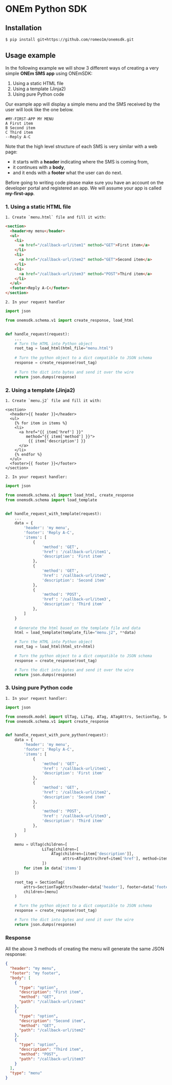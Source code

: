 # ONEm Python SDK

## Installation
```bash
$ pip install git+https://github.com/romeo1m/onemsdk.git
```

## Usage example

In the following example we will show 3 different ways of creating 
a very simple **ONEm SMS app** using ONEmSDK:
1. Using a static HTML file
2. Using a template (Jinja2)
3. Using pure Python code

Our example app will display a simple menu and the SMS received by
the user will look like the one below.

```
#MY-FIRST-APP MY MENU
A First item
B Second item
C Third item
--Reply A-C
```

Note that the high level structure of each SMS is very similar with a web page:
- it starts with a **header** indicating where the SMS is coming from,
- it continues with a **body**,
- and it ends with a **footer** what the user can do next.

Before going to writing code please make sure you have an account on the
developer portal and registered an app. We will assume your app is called
**my-first-app**.

### 1. Using a static HTML file
    1. Create `menu.html` file and fill it with:
```html
<section>
  <header>my menu</header>
  <ul>
    <li>
      <a href="/callback-url/item1" method="GET">First item</a>
    </li>
    <li>
      <a href="/callback-url/item2" method="GET">Second item</a>
    </li>
    <li>
      <a href="/callback-url/item3" method="POST">Third item</a>
    </li>
  </ul>
  <footer>Reply A-C</footer>
</section>
```
    2. In your request handler
```python
import json

from onemsdk.schema.v1 import create_response, load_html


def handle_request(request):
    ...
    # Turn the HTML into Python object
    root_tag = load_html(html_file="menu.html")
    
    # Turn the python object to a dict compatible to JSON schema
    response = create_response(root_tag)
    
    # Turn the dict into bytes and send it over the wire
    return json.dumps(response)
```

### 2. Using a template (Jinja2)
    1. Create `menu.j2` file and fill it with:
```jinja2
<section>
  <header>{{ header }}</header>
  <ul>
    {% for item in items %}
    <li>
      <a href="{{ item['href'] }}" 
         method="{{ item['method'] }}">
          {{ item['description'] }}
      </a>
    </li>
    {% endfor %}
  </ul>
  <footer>{{ footer }}</footer>
</section>
```
    2. In your request handler:
```python
import json

from onemsdk.schema.v1 import load_html, create_response
from onemsdk.schema import load_template


def handle_request_with_template(request):
    ...
    data = {
        'header': 'my menu',
        'footer': 'Reply A-C',
        'items': [
            {
                'method': 'GET', 
                'href': '/callback-url/item1', 
                'description': 'First item'
            },
            {
                'method': 'GET', 
                'href': '/callback-url/item2', 
                'description': 'Second item'
            },
            {
                'method': 'POST', 
                'href': '/callback-url/item3', 
                'description': 'Third item'
            },
        ]
    }
    
    # Generate the html based on the template file and data
    html = load_template(template_file="menu.j2", **data)

    # Turn the HTML into Python object
    root_tag = load_html(html_str=html)

    # Turn the python object to a dict compatible to JSON schema
    response = create_response(root_tag)

    # Turn the dict into bytes and send it over the wire
    return json.dumps(response)

```

### 3. Using pure Python code
    1. In your request handler:
```python
import json

from onemsdk.model import UlTag, LiTag, ATag, ATagAttrs, SectionTag, SectionTagAttrs
from onemsdk.schema.v1 import create_response


def handle_request_with_pure_python(request):
    data = {
        'header': 'my menu',
        'footer': 'Reply A-C',
        'items': [
            {
                'method': 'GET', 
                'href': '/callback-url/item1', 
                'description': 'First item'
            },
            {
                'method': 'GET', 
                'href': '/callback-url/item2', 
                'description': 'Second item'
            },
            {
                'method': 'POST', 
                'href': '/callback-url/item3', 
                'description': 'Third item'
            },
        ]
    }

    menu = UlTag(children=[
                LiTag(children=[
                    ATag(children=[item['description']],
                         attrs=ATagAttrs(href=item['href'], method=item['method']))
                ])
        for item in data['items']
    ])

    root_tag = SectionTag(
        attrs=SectionTagAttrs(header=data['header'], footer=data['footer']),
        children=[menu]
    )

    # Turn the python object to a dict compatible to JSON schema
    response = create_response(root_tag)

    # Turn the dict into bytes and send it over the wire
    return json.dumps(response)
```

### Response

All the above 3 methods of creating the menu will generate the same JSON response:

```json
{
  "header": "my menu",
  "footer": "my footer",
  "body": [
    {
      "type": "option",
      "description": "First item",
      "method": "GET",
      "path": "/callback-url/item1"
    },
    {
      "type": "option",
      "description": "Second item",
      "method": "GET",
      "path": "/callback-url/item2"
    },
    {
      "type": "option",
      "description": "Third item",
      "method": "POST",
      "path": "/callback-url/item3"
    }
  ],
  "type": "menu"
}
```